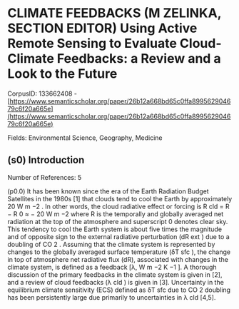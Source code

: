 # CLIMATE FEEDBACKS (M ZELINKA, SECTION EDITOR) Using Active Remote Sensing to Evaluate Cloud-Climate Feedbacks: a Review and a Look to the Future

CorpusID: 133662408 - [https://www.semanticscholar.org/paper/26b12a668bd65c0ffa899562904679c6f20a665e](https://www.semanticscholar.org/paper/26b12a668bd65c0ffa899562904679c6f20a665e)

Fields: Environmental Science, Geography, Medicine

## (s0) Introduction
Number of References: 5

(p0.0) It has been known since the era of the Earth Radiation Budget Satellites in the 1980s [1] that clouds tend to cool the Earth by approximately 20 W m −2 . In other words, the cloud radiative effect or forcing is R cld = R − R 0 ≈ − 20 W m −2 where R is the temporally and globally averaged net radiation at the top of the atmosphere and superscript 0 denotes clear sky. This tendency to cool the Earth system is about five times the magnitude and of opposite sign to the external radiative perturbation (dR ext ) due to a doubling of CO 2 . Assuming that the climate system is represented by changes to the globally averaged surface temperature (δT sfc ), the change in top of atmosphere net radiative flux (dR), associated with changes in the climate system, is defined as a feedback [λ, W m −2 K −1 ]. A thorough discussion of the primary feedbacks in the climate system is given in [2], and a review of cloud feedbacks (λ cld ) is given in [3]. Uncertainty in the equilibrium climate sensitivity (ECS) defined as δT sfc due to CO 2 doubling has been persistently large due primarily to uncertainties in λ cld [4,5].
